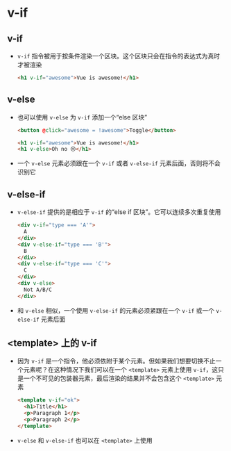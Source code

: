 # v-if

## v-if

  - `v-if` 指令被用于按条件渲染一个区块。这个区块只会在指令的表达式为真时才被渲染

    ```html
    <h1 v-if="awesome">Vue is awesome!</h1>
    ```

## v-else

  - 也可以使用 `v-else` 为 `v-if` 添加一个“else 区块”

    ```html
    <button @click="awesome = !awesome">Toggle</button>

    <h1 v-if="awesome">Vue is awesome!</h1>
    <h1 v-else>Oh no 😢</h1>
    ```

  - 一个 `v-else` 元素必须跟在一个 `v-if` 或者 `v-else-if` 元素后面，否则将不会识别它

## v-else-if

  - `v-else-if` 提供的是相应于 `v-if` 的“else if 区块”。它可以连续多次重复使用

    ```html
    <div v-if="type === 'A'">
      A
    </div>
    <div v-else-if="type === 'B'">
      B
    </div>
    <div v-else-if="type === 'C'">
      C
    </div>
    <div v-else>
      Not A/B/C
    </div>
    ```

  - 和 `v-else` 相似，一个使用 `v-else-if` 的元素必须紧跟在一个 `v-if` 或一个 `v-else-if` 元素后面

## \<template> 上的 v-if

  - 因为 `v-if` 是一个指令，他必须依附于某个元素。但如果我们想要切换不止一个元素呢？在这种情况下我们可以在一个 `<template>` 元素上使用 `v-if`，这只是一个不可见的包装器元素，最后渲染的结果并不会包含这个 `<template>` 元素

    ```html
    <template v-if="ok">
      <h1>Title</h1>
      <p>Paragraph 1</p>
      <p>Paragraph 2</p>
    </template>
    ```

  - `v-else` 和 `v-else-if` 也可以在 `<template>` 上使用
